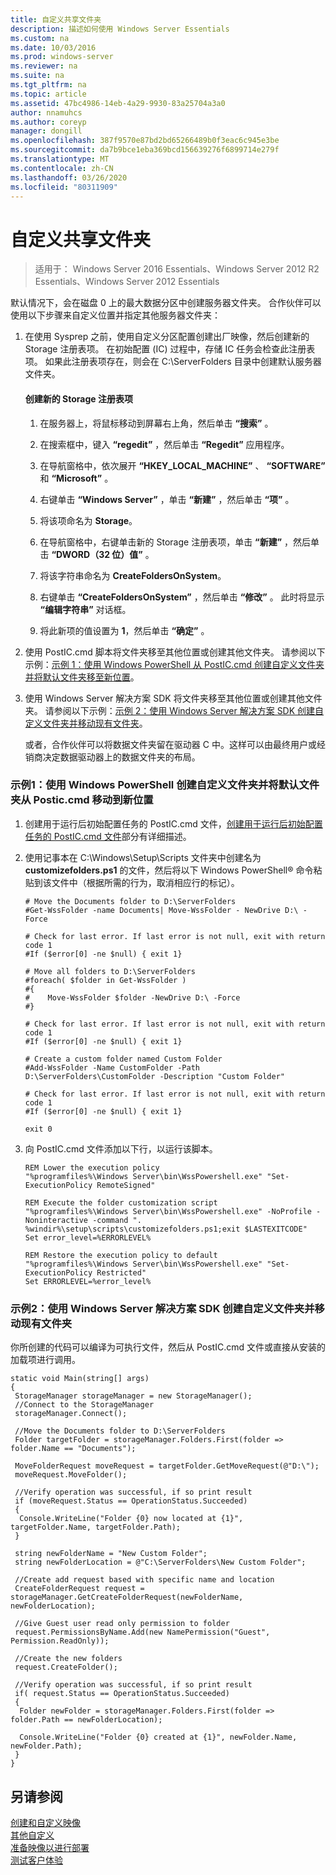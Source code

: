 ```yaml
---
title: 自定义共享文件夹
description: 描述如何使用 Windows Server Essentials
ms.custom: na
ms.date: 10/03/2016
ms.prod: windows-server
ms.reviewer: na
ms.suite: na
ms.tgt_pltfrm: na
ms.topic: article
ms.assetid: 47bc4986-14eb-4a29-9930-83a25704a3a0
author: nnamuhcs
ms.author: coreyp
manager: dongill
ms.openlocfilehash: 387f9570e87bd2bd65266489b0f3eac6c945e3be
ms.sourcegitcommit: da7b9bce1eba369bcd156639276f6899714e279f
ms.translationtype: MT
ms.contentlocale: zh-CN
ms.lasthandoff: 03/26/2020
ms.locfileid: "80311909"
---
```

# <a name="customize-shared-folders"></a>自定义共享文件夹

>适用于： Windows Server 2016 Essentials、Windows Server 2012 R2 Essentials、Windows Server 2012 Essentials

默认情况下，会在磁盘 0 上的最大数据分区中创建服务器文件夹。 合作伙伴可以使用以下步骤来自定义位置并指定其他服务器文件夹：  
  
1. 在使用 Sysprep 之前，使用自定义分区配置创建出厂映像，然后创建新的 Storage 注册表项。 在初始配置 (IC) 过程中，存储 IC 任务会检查此注册表项。 如果此注册表项存在，则会在 C:\ServerFolders 目录中创建默认服务器文件夹。  
  
   #### <a name="to-create-a-new-storage-registry-key"></a>创建新的 Storage 注册表项  
  
   1.  在服务器上，将鼠标移动到屏幕右上角，然后单击 **“搜索”** 。  
  
   2.  在搜索框中，键入 **“regedit”** ，然后单击 **“Regedit”** 应用程序。  
  
   3.  在导航窗格中，依次展开 **“HKEY_LOCAL_MACHINE”** 、 **“SOFTWARE”** 和 **“Microsoft”** 。  
  
   4.  右键单击 **“Windows Server”** ，单击 **“新建”** ，然后单击 **“项”** 。  
  
   5.  将该项命名为 **Storage**。  
  
   6.  在导航窗格中，右键单击新的 Storage 注册表项，单击 **“新建”** ，然后单击 **“DWORD（32 位）值”** 。  
  
   7.  将该字符串命名为 **CreateFoldersOnSystem**。  
  
   8.  右键单击 **“CreateFoldersOnSystem”** ，然后单击 **“修改”** 。 此时将显示 **“编辑字符串”** 对话框。  
  
   9. 将此新项的值设置为 **1**，然后单击 **“确定”** 。  
  
2. 使用 PostIC.cmd 脚本将文件夹移至其他位置或创建其他文件夹。 请参阅以下示例：[示例 1：使用 Windows PowerShell 从 PostIC.cmd 创建自定义文件夹并将默认文件夹移至新位置](Customize-Shared-Folders.md#BKMK_Example1)。  
  
3. 使用 Windows Server 解决方案 SDK 将文件夹移至其他位置或创建其他文件夹。 请参阅以下示例：[示例 2：使用 Windows Server 解决方案 SDK 创建自定义文件夹并移动现有文件夹](Customize-Shared-Folders.md#BKMK_Example2)。  
  
   或者，合作伙伴可以将数据文件夹留在驱动器 C 中。这样可以由最终用户或经销商决定数据驱动器上的数据文件夹的布局。  
  
###  <a name="example-1-create-a-custom-folder-and-move-the-default-folders-to-a-new-location-from-posticcmd-by-using-windows-powershell"></a><a name="BKMK_Example1"></a>示例1：使用 Windows PowerShell 创建自定义文件夹并将默认文件夹从 Postic.cmd 移动到新位置  
  
1.  创建用于运行后初始配置任务的 PostIC.cmd 文件，[创建用于运行后初始配置任务的 PostIC.cmd 文件](Create-the-PostIC.cmd-File-for-Running-Post-Initial-Configuration-Tasks.md)部分有详细描述。  
  
2.  使用记事本在 C:\Windows\Setup\Scripts 文件夹中创建名为 **customizefolders.ps1** 的文件，然后将以下 Windows PowerShell® 命令粘贴到该文件中（根据所需的行为，取消相应行的标记）。  
  
    ```  
    # Move the Documents folder to D:\ServerFolders  
    #Get-WssFolder -name Documents| Move-WssFolder - NewDrive D:\ -Force  
  
    # Check for last error. If last error is not null, exit with return code 1  
    #If ($error[0] -ne $null) { exit 1}   
  
    # Move all folders to D:\ServerFolders  
    #foreach( $folder in Get-WssFolder )  
    #{  
    #    Move-WssFolder $folder -NewDrive D:\ -Force  
    #}  
  
    # Check for last error. If last error is not null, exit with return code 1  
    #If ($error[0] -ne $null) { exit 1}   
  
    # Create a custom folder named Custom Folder  
    #Add-WssFolder -Name CustomFolder -Path D:\ServerFolders\CustomFolder -Description "Custom Folder"  
  
    # Check for last error. If last error is not null, exit with return code 1  
    #If ($error[0] -ne $null) { exit 1}   
  
    exit 0  
    ```  
  
3.  向 PostIC.cmd 文件添加以下行，以运行该脚本。  
  
    ```  
    REM Lower the execution policy  
    "%programfiles%\Windows Server\bin\WssPowershell.exe" "Set-ExecutionPolicy RemoteSigned"  
  
    REM Execute the folder customization script  
    "%programfiles%\Windows Server\bin\WssPowershell.exe" -NoProfile -Noninteractive -command ". %windir%\setup\scripts\customizefolders.ps1;exit $LASTEXITCODE"  
    Set error_level=%ERRORLEVEL%  
  
    REM Restore the execution policy to default  
    "%programfiles%\Windows Server\bin\WssPowershell.exe" "Set-ExecutionPolicy Restricted"  
    Set ERRORLEVEL=%error_level%  
    ```  
  
###  <a name="example-2-create-a-custom-folder-and-move-an-existing-folder-by-using-the-windows-server-solutions-sdk"></a><a name="BKMK_Example2"></a>示例2：使用 Windows Server 解决方案 SDK 创建自定义文件夹并移动现有文件夹  
 你所创建的代码可以编译为可执行文件，然后从 PostIC.cmd 文件或直接从安装的加载项进行调用。  
  
```  
static void Main(string[] args)  
{  
 StorageManager storageManager = new StorageManager();  
 //Connect to the StorageManager  
 storageManager.Connect();  
  
 //Move the Documents folder to D:\ServerFolders  
 Folder targetFolder = storageManager.Folders.First(folder => folder.Name == "Documents");  
  
 MoveFolderRequest moveRequest = targetFolder.GetMoveRequest(@"D:\");  
 moveRequest.MoveFolder();  
  
 //Verify operation was successful, if so print result  
 if (moveRequest.Status == OperationStatus.Succeeded)  
 {  
  Console.WriteLine("Folder {0} now located at {1}", targetFolder.Name, targetFolder.Path);  
 }  
  
 string newFolderName = "New Custom Folder";  
 string newFolderLocation = @"C:\ServerFolders\New Custom Folder";  
  
 //Create add request based with specific name and location  
 CreateFolderRequest request = storageManager.GetCreateFolderRequest(newFolderName, newFolderLocation);  
  
 //Give Guest user read only permission to folder  
 request.PermissionsByName.Add(new NamePermission("Guest", Permission.ReadOnly));  
  
 //Create the new folders  
 request.CreateFolder();  
  
 //Verify operation was successful, if so print result  
 if( request.Status == OperationStatus.Succeeded)  
 {  
  Folder newFolder = storageManager.Folders.First(folder => folder.Path == newFolderLocation);  
  
  Console.WriteLine("Folder {0} created at {1}", newFolder.Name, newFolder.Path);  
 }  
}  
```  
  
## <a name="see-also"></a>另请参阅  
 [创建和自定义映像](Creating-and-Customizing-the-Image.md)   
 [其他自定义](Additional-Customizations.md)   
 [准备映像以进行部署](Preparing-the-Image-for-Deployment.md)   
 [测试客户体验](Testing-the-Customer-Experience.md)
